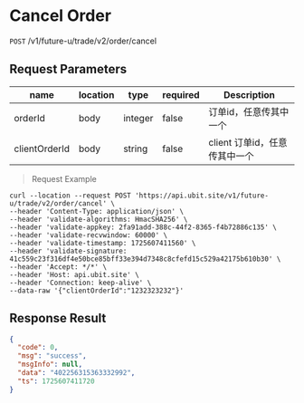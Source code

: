 # Cancel Order

`POST` /v1/future-u/trade/v2/order/cancel

## Request Parameters

| name            | location   | type           | required    | Description                  |
|---------------|------|--------------|-------|---------------------|
| orderId       | body | integer | false | 订单id，任意传其中一个        |
| clientOrderId | body | string  | false | client 订单id，任意传其中一个 |

> Request Example

```shell
curl --location --request POST 'https://api.ubit.site/v1/future-u/trade/v2/order/cancel' \
--header 'Content-Type: application/json' \
--header 'validate-algorithms: HmacSHA256' \
--header 'validate-appkey: 2fa91add-388c-44f2-8365-f4b72886c135' \
--header 'validate-recvwindow: 60000' \
--header 'validate-timestamp: 1725607411560' \
--header 'validate-signature: 41c559c23f316df4e50bce85bff33e394d7348c8cfefd15c529a42175b610b30' \
--header 'Accept: */*' \
--header 'Host: api.ubit.site' \
--header 'Connection: keep-alive' \
--data-raw '{"clientOrderId":"1232323232"}'

```

## Response Result

```json
{
  "code": 0,
  "msg": "success",
  "msgInfo": null,
  "data": "402256315363332992",
  "ts": 1725607411720
}
```

